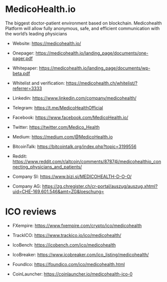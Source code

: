 # MedicoHealth.io
The biggest doctor-patient environment based on blockchain. Medicohealth Platform will allow fully anonymous, safe, and efficient communication with the world’s leading physicians 

- Website: https://medicohealth.io/

- Onepager: https://medicohealth.io/landing_page/documents/one-pager.pdf

- Whitepaper: https://medicohealth.io/landing_page/documents/wp-beta.pdf

- Whitelist and verification: https://medicohealth.ch/whitelist/?referrer=3333

- Linkedin: https://www.linkedin.com/company/medicohealth/

- Telegram: https://t.me/MedicoHealthOfficial

- Facebook: https://www.facebook.com/MedicoHealth.io/

- Twitter: https://twitter.com/Medico_Health

- Medium: https://medium.com/@MedicoHealth.io

- BitcoinTalk: https://bitcointalk.org/index.php?topic=3199556

- Reddit: https://www.reddit.com/r/altcoin/comments/87874i/medicohealthio_connecting_physicians_and_patients/

- Company SI: https://www.bizi.si/MEDICOHEALTH-D-O-O/
- Company AG: https://zg.chregister.ch/cr-portal/auszug/auszug.xhtml?uid=CHE-169.601.546&amt=ZG&loeschung=

# ICO reviews

- FXempire: https://www.fxempire.com/crypto/ico/medicohealth

- TrackICO: https://www.trackico.io/ico/medicohealth/

- IcoBench: https://icobench.com/ico/medicohealth

- IcoBreaker: https://www.icobreaker.com/ico_listing/medicohealth/

- FoundIco: https://foundico.com/ico/medicohealth.html

- CoinLauncher: https://coinlauncher.io/medicohealth-ico-0




